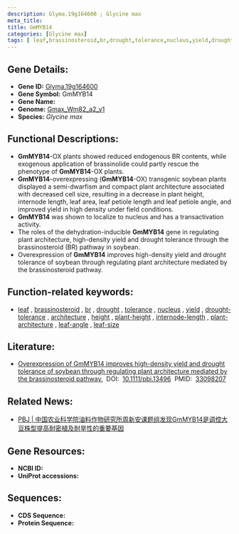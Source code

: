```yaml
---
description: Glyma.19g164600 ; Glycine max
meta_title:
title: GmMYB14
categories: [Glycine max]
tags: [ leaf,brassinosteroid,br,drought,tolerance,nucleus,yield,drought tolerance,architecture,height,plant height,internode length,plant architecture,leaf angle,leaf size ]
---
```


## Gene Details:
- **Gene ID:**	[Glyma.19g164600](https://ensembl.gramene.org/Triticum_aestivum/Gene/Summary?g=Glyma.19g164600)
- **Gene Symbol:** GmMYB14
- **Gene Name:** 
- **Genome:** [Gmax_Wm82_a2_v1](https://phytozome-next.jgi.doe.gov/info/Gmax_Wm82_a2_v1)
- **Species:** *Glycine max*

## Functional Descriptions:
   - **GmMYB14**-OX plants showed reduced endogenous BR contents, while exogenous application of brassinolide could partly rescue the phenotype of **GmMYB14**-OX plants.
   - **GmMYB14**-overexpressing (**GmMYB14**-OX) transgenic soybean plants displayed a semi-dwarfism and compact plant architecture associated with decreased cell size, resulting in a decrease in plant height, internode length, leaf area, leaf petiole length and leaf petiole angle, and improved yield in high density under field conditions.
   - **GmMYB14** was shown to localize to nucleus and has a transactivation activity.
   - The roles of the dehydration-inducible **GmMYB14** gene in regulating plant architecture, high-density yield and drought tolerance through the brassinosteroid (BR) pathway in soybean.
   - Overexpression of **GmMYB14** improves high-density yield and drought tolerance of soybean through regulating plant architecture mediated by the brassinosteroid pathway.

## Function-related keywords:
   - [leaf](/tags/leaf/)&nbsp;,&nbsp;[brassinosteroid](/tags/brassinosteroid/)&nbsp;,&nbsp;[br](/tags/br/)&nbsp;,&nbsp;[drought](/tags/drought/)&nbsp;,&nbsp;[tolerance](/tags/tolerance/)&nbsp;,&nbsp;[nucleus](/tags/nucleus/)&nbsp;,&nbsp;[yield](/tags/yield/)&nbsp;,&nbsp;[drought-tolerance](/tags/drought-tolerance/)&nbsp;,&nbsp;[architecture](/tags/architecture/)&nbsp;,&nbsp;[height](/tags/height/)&nbsp;,&nbsp;[plant-height](/tags/plant-height/)&nbsp;,&nbsp;[internode-length](/tags/internode-length/)&nbsp;,&nbsp;[plant-architecture](/tags/plant-architecture/)&nbsp;,&nbsp;[leaf-angle](/tags/leaf-angle/)&nbsp;,&nbsp;[leaf-size](/tags/leaf-size/)

## Literature:
   - [Overexpression of GmMYB14 improves high-density yield and drought tolerance of soybean through regulating plant architecture mediated by the brassinosteroid pathway.]( https://onlinelibrary.wiley.com/doi/10.1111/pbi.13496)&nbsp;&nbsp;DOI:&nbsp;&nbsp;[10.1111/pbi.13496](https://onlinelibrary.wiley.com/doi/10.1111/pbi.13496)&nbsp;&nbsp;PMID:&nbsp;&nbsp;[33098207](https://pubmed.ncbi.nlm.nih.gov/33098207/)

## Related News:
   - [PBJ | 中国农业科学院油料作物研究所周新安课题组发现GmMYB14是调控大豆株型提高耐密植及耐旱性的重要基因](https://mp.weixin.qq.com/s?__biz=Mzg3MDEwNDEyMg==&mid=2247498971&idx=3&sn=6c755d94745eb993c3eeba2124d44179&chksm=ce90518ef9e7d898464e5f53861af7fe9ec355b82fd003a94f2bd39c1948dfe0b9a8e0c70011&scene=27#wechat_redirect)

## Gene Resources:
- **NCBI ID:**  [](https://www.ncbi.nlm.nih.gov/gene/?term=)
- **UniProt accessions:** [](https://www.uniprot.org/uniprotkb//entry)



## Sequences:
- **CDS Sequence:**
- **Protein Sequence:**
